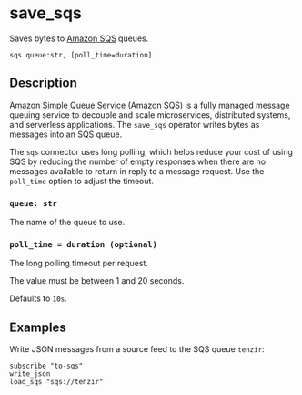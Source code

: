# save_sqs

Saves bytes to [Amazon SQS][sqs] queues.

[sqs]: https://docs.aws.amazon.com/sqs/

```tql
sqs queue:str, [poll_time=duration]
```

## Description

[Amazon Simple Queue Service (Amazon SQS)][sqs] is a fully managed message
queuing service to decouple and scale microservices, distributed systems, and
serverless applications. The `save_sqs` operator writes bytes as messages into an SQS queue.

The `sqs` connector uses long polling, which helps reduce your cost of using SQS
by reducing the number of empty responses when there are no messages available
to return in reply to a message request. Use the `poll_time` option to adjust
the timeout.

### `queue: str`

The name of the queue to use.

### `poll_time = duration (optional)`

The long polling timeout per request.

The value must be between 1 and 20 seconds.

Defaults to `10s`.

## Examples

Write JSON messages from a source feed to the SQS queue `tenzir`:

```tql
subscribe "to-sqs"
write_json
load_sqs "sqs://tenzir"
```
